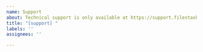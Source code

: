 ```yaml
---
name: Support
about: Technical support is only available at https://support.filestash.app
title: "[support] "
labels: ''
assignees: ''

---
```


<!--
For technical support, please don't create tickets from github, instead visit our community support at https://support.filestash.app or register for enterprise support at https://www.filestash.app/pricing/#support
-->
